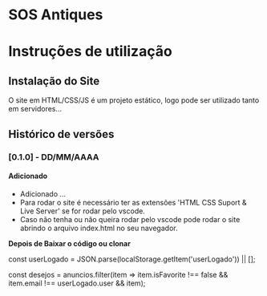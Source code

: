 # SOS Antiques
# Instruções de utilização

## Instalação do Site

O site em HTML/CSS/JS é um projeto estático, logo pode ser utilizado tanto em servidores...

## Histórico de versões

### [0.1.0] - DD/MM/AAAA
#### Adicionado
- Adicionado ...
- Para rodar o site é necessário ter as extensões 'HTML CSS Suport & Live Server' se for rodar pelo vscode.
- Caso não tenha ou não queira rodar pelo vscode pode rodar o site abrindo o arquivo index.html no seu navegador.

**Depois de Baixar o código ou clonar**


const userLogado = JSON.parse(localStorage.getItem('userLogado')) || [];

const desejos = anuncios.filter(item => item.isFavorite !== false && item.email !== userLogado.user && item);

